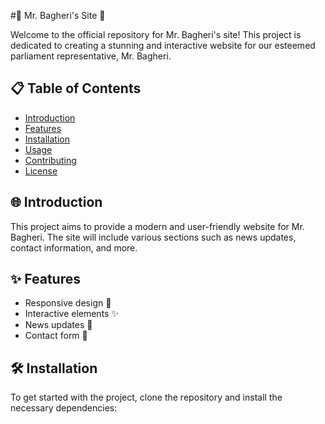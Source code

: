 #🌟 Mr. Bagheri's Site 🌟

Welcome to the official repository for Mr. Bagheri's site! This project is dedicated to creating a stunning and interactive website for our esteemed parliament representative, Mr. Bagheri.

## 📋 Table of Contents

-   [Introduction](#introduction)
-   [Features](#features)
-   [Installation](#installation)
-   [Usage](#usage)
-   [Contributing](#contributing)
-   [License](#license)

## 🌐 Introduction

This project aims to provide a modern and user-friendly website for Mr. Bagheri. The site will include various sections such as news updates, contact information, and more.

## ✨ Features

-   Responsive design 📱
-   Interactive elements ✨
-   News updates 📰
-   Contact form 📧

## 🛠️ Installation

To get started with the project, clone the repository and install the necessary dependencies:
